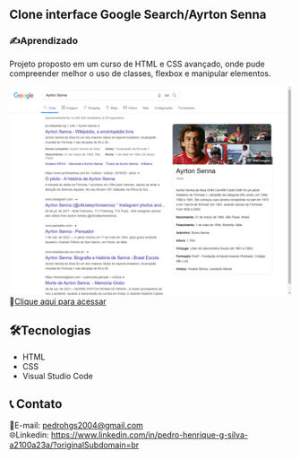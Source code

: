 ## Clone interface Google Search/Ayrton Senna
<h3>✍️Aprendizado</h3>

Projeto proposto em um curso de HTML e CSS avançado, onde pude compreender melhor o uso de classes, flexbox e manipular elementos.

![preview](./print.png)
🔗[Clique aqui para acessar](https://pedrodevvv.github.io/google_search_interface/)
## 🛠️Tecnologias

* HTML
* CSS
* Visual Studio Code

## 📞 Contato

📩E-mail: pedrohgs2004@gmail.com <br>
🌐Linkedin: https://www.linkedin.com/in/pedro-henrique-g-silva-a2100a23a/?originalSubdomain=br
